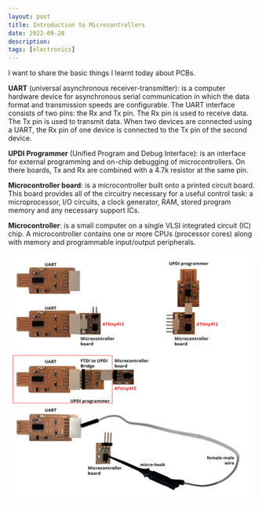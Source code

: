 ```yaml
---
layout: post
title: Introduction to Microcontrollers
date: 2022-09-28
description:
tags: [electronics]
---
```


I want to share the basic things I learnt today about PCBs.

**UART** (universal asynchronous receiver-transmitter): is a computer hardware device for asynchronous serial communication in which the data format and transmission speeds are configurable. The UART interface consists of two pins: the Rx and Tx pin. The Rx pin is used to receive data. The Tx pin is used to transmit data. When two devices are connected using a UART, the Rx pin of one device is connected to the Tx pin of the second device.

**UPDI Programmer** (Unified Program and Debug Interface): is an interface for external programming and on-chip debugging of microcontrollers. On there boards, Tx and Rx are combined with a 4.7k resistor at the same pin.

**Microcontroller board**: is a microcontroller built onto a printed circuit board. This board provides all of the circuitry necessary for a useful control task: a microprocessor, I/O circuits, a clock generator, RAM, stored program memory and any necessary support ICs.

**Microcontroller**: is a small computer on a single VLSI integrated circuit (IC) chip. A microcontroller contains one or more CPUs (processor cores) along with memory and programmable input/output peripherals.

![Boards](/assets/images/2022-09-28-Introduction-to-PCB/boards.jpg "Boards")